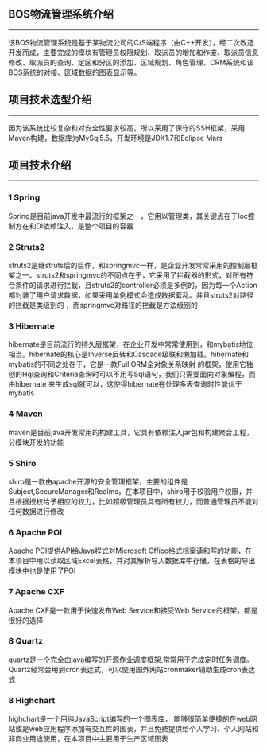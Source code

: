 ## BOS物流管理系统介绍
----------
该BOS物流管理系统是基于某物流公司的C/S端程序（由C++开发），经二次改造开发而成，主要完成的模块有管理员权限规划、取派员的增加和作废、取派员信息修改、取派员的查询、定区和分区的添加、区域规划、角色管理、CRM系统和该BOS系统的对接、区域数据的图表显示等。<br>
## 项目技术选型介绍
----
因为该系统比较复杂和对安全性要求较高，所以采用了保守的SSH框架，采用Maven构建，数据库为MySql5.5，开发环境是JDK1.7和Eclipse Mars
## 项目技术介绍
----------
### 1 Spring
Spring是目前java开发中最流行的框架之一，它用以管理类，其关键点在于Ioc控制方在和DI依赖注入，是整个项目的容器
### 2 Struts2
struts2是继struts后的巨作，和springmvc一样，是企业开发常常采用的控制层框架之一。struts2和springmvc的不同点在于，它采用了拦截器的形式，对所有符合条件的请求进行拦截，且struts2的controller必须是多例的，因为每一个Action都封装了用户请求数据，如果采用单例模式会造成数据紊乱。并且struts2对路径的拦截是类级别的
，而springmvc对路径的拦截是方法级别的
### 3 Hibernate
hibernate是目前流行的持久层框架，在企业开发中常常使用到，和mybatis地位相当。hibernate的核心是Inverse反转和Cascade级联和懒加载。hibernate和mybatis的不同之处在于，它是一款Full ORM全对象关系映射
的框架，使用它独创的Hql查询和Criteria查询时可以不用写Sql语句，我们只需要面向对象编程，而由hibernate
来生成sql就可以，这使得hibernate在处理多表查询时性能优于 mybatis
### 4 Maven
maven是目前java开发常用的构建工具，它具有依赖注入jar包和构建聚合工程，分模块开发的功能

### 5 Shiro
shiro是一款由apache开源的安全管理框架，主要的组件是Subject,SecureManager和Realms，在本项目中，shiro用于校验用户权限，并且根据授权给予相应的权力，比如超级管理员具有所有权力，而普通管理员不能对任何数据进行修改
### 6 Apache POI
Apache POI提供API给Java程式对Microsoft Office格式档案读和写的功能，在本项目中用以读取区域Excel表格，并对其解析导入数据库中存储，在表格的导出模块中也是使用了POI
### 7 Apache CXF
Apache CXF是一款用于快速发布Web Service和接受Web Service的框架，都是很好的选择
### 8 Quartz
quartz是一个完全由java编写的开源作业调度框架,常常用于完成定时任务调度。Quartz经常会用到cron表达式，可以使用国外网站cronmaker辅助生成cron表达式
### 8 Highchart
highchart是一个用纯JavaScript编写的一个图表库， 能够很简单便捷的在web网站或是web应用程序添加有交互性的图表，并且免费提供给个人学习、个人网站和非商业用途使用，在本项目中主要用于生产区域图表


